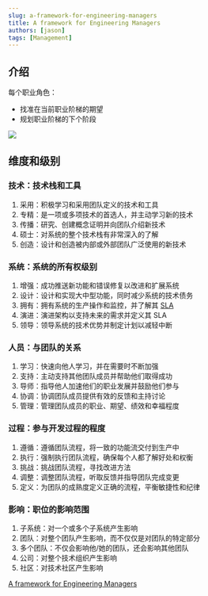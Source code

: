 ```yaml
---
slug: a-framework-for-engineering-managers
title: A framework for Engineering Managers
authors: [jason]
tags: [Management]
---
```


## 介绍

每个职业角色：

- 找准在当前职业阶梯的期望
- 规划职业阶梯的下个阶段

![](/images/1662212620577-6fed7937-bd17-47c8-91d3-01e105ae4b73.png)

<!--truncate-->

## 维度和级别

### 技术：技术栈和工具

1. 采用：积极学习和采用团队定义的技术和工具
2. 专精：是一项或多项技术的首选人，并主动学习新的技术
3. 传播：研究、创建概念证明并向团队介绍新技术
4. 硕士：对系统的整个技术栈有非常深入的了解
5. 创造：设计和创造被内部或外部团队广泛使用的新技术

### 系统：系统的所有权级别

1. 增强：成功推送新功能和错误修复以改进和扩展系统
2. 设计：设计和实现大中型功能，同时减少系统的技术债务
3. 拥有：拥有系统的生产操作和监控，并了解其 [SLA](https://www.techtarget.com/searchitchannel/definition/service-level-agreement)
4. 演进：演进架构以支持未来的需求并定义其 SLA
5. 领导：领导系统的技术优势并制定计划以减轻中断

### 人员：与团队的关系

1. 学习：快速向他人学习，并在需要时不断加强
2. 支持：主动支持其他团队成员并帮助他们取得成功
3. 导师：指导他人加速他们的职业发展并鼓励他们参与
4. 协调：协调团队成员提供有效的反馈和主持讨论
5. 管理：管理团队成员的职业、期望、绩效和幸福程度

### 过程：参与开发过程的程度

1. 遵循：遵循团队流程，将一致的功能流交付到生产中
2. 执行：强制执行团队流程，确保每个人都了解好处和权衡
3. 挑战：挑战团队流程，寻找改进方法
4. 调整：调整团队流程，听取反馈并指导团队完成变更
5. 定义：为团队的成熟度定义正确的流程，平衡敏捷性和纪律

### 影响：职位的影响范围

1. 子系统：对一个或多个子系统产生影响
2. 团队：对整个团队产生影响，而不仅仅是对团队的特定部分
3. 多个团队：不仅会影响他/她的团队，还会影响其他团队
4. 公司：对整个技术组织产生影响
5. 社区：对技术社区产生影响

[A framework for Engineering Managers](http://www.engineeringladders.com/)
